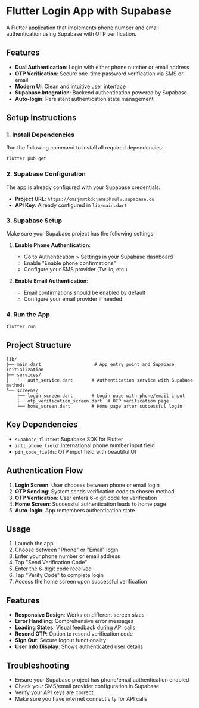 # Flutter Login App with Supabase

A Flutter application that implements phone number and email authentication using Supabase with OTP verification.

## Features

- **Dual Authentication**: Login with either phone number or email address
- **OTP Verification**: Secure one-time password verification via SMS or email
- **Modern UI**: Clean and intuitive user interface
- **Supabase Integration**: Backend authentication powered by Supabase
- **Auto-login**: Persistent authentication state management

## Setup Instructions

### 1. Install Dependencies

Run the following command to install all required dependencies:

```bash
flutter pub get
```

### 2. Supabase Configuration

The app is already configured with your Supabase credentials:
- **Project URL**: `https://cmsjmmtkdqjamsphsulv.supabase.co`
- **API Key**: Already configured in `lib/main.dart`

### 3. Supabase Setup

Make sure your Supabase project has the following settings:

1. **Enable Phone Authentication**:
   - Go to Authentication > Settings in your Supabase dashboard
   - Enable "Enable phone confirmations"
   - Configure your SMS provider (Twilio, etc.)

2. **Enable Email Authentication**:
   - Email confirmations should be enabled by default
   - Configure your email provider if needed

### 4. Run the App

```bash
flutter run
```

## Project Structure

```
lib/
├── main.dart                    # App entry point and Supabase initialization
├── services/
│   └── auth_service.dart       # Authentication service with Supabase methods
└── screens/
    ├── login_screen.dart       # Login page with phone/email input
    ├── otp_verification_screen.dart  # OTP verification page
    └── home_screen.dart        # Home page after successful login
```

## Key Dependencies

- `supabase_flutter`: Supabase SDK for Flutter
- `intl_phone_field`: International phone number input field
- `pin_code_fields`: OTP input field with beautiful UI

## Authentication Flow

1. **Login Screen**: User chooses between phone or email login
2. **OTP Sending**: System sends verification code to chosen method
3. **OTP Verification**: User enters 6-digit code for verification
4. **Home Screen**: Successful authentication leads to home page
5. **Auto-login**: App remembers authentication state

## Usage

1. Launch the app
2. Choose between "Phone" or "Email" login
3. Enter your phone number or email address
4. Tap "Send Verification Code"
5. Enter the 6-digit code received
6. Tap "Verify Code" to complete login
7. Access the home screen upon successful verification

## Features

- **Responsive Design**: Works on different screen sizes
- **Error Handling**: Comprehensive error messages
- **Loading States**: Visual feedback during API calls
- **Resend OTP**: Option to resend verification code
- **Sign Out**: Secure logout functionality
- **User Info Display**: Shows authenticated user details

## Troubleshooting

- Ensure your Supabase project has phone/email authentication enabled
- Check your SMS/email provider configuration in Supabase
- Verify your API keys are correct
- Make sure you have internet connectivity for API calls



